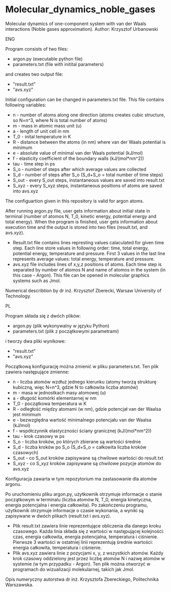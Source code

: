 # Molecular_dynamics_noble_gases
Molecular dynamics of one-component system with van der Waals interactions (Noble gases approximation).
Author: Krzysztof Urbanowski

ENG

Program consists of two files:
- argon.py (executable python file)
- parameters.txt (file with initital parameters)

and creates two output file:
- "result.txt"
- "avs.xyz"

Initial configuration can be changed in parameters.txt file. This file contains following variables:
* n - number of atoms along one direction (atoms creates cubic structure, so N=n^3, where N is total number of atoms)
* m - mass in atomic mass unit (u)
* a - length of unit cell in nm
* T_0 - inital temperature in K
* R - distance between the atoms (in nm) where van der Waals potential is minimum
* e - absolute value of minimal van der Waals potential (kJ/mol)
* f - elasticity coefficient of the boundary walls (kJ/(mol*nm^2))
* tau - time step in ps
* S_o - number of steps after which average values ​​are collected
* S_d - number of steps after S_o (S_d+S_o = total number of time steps)
* S_out - every S_out steps, instantaneous values are saved into result.txt
* S_xyz - every S_xyz steps, instantaneous positions of atoms are saved into avs.xyz

The configuartion given in this repository is valid for argon atoms.

After running argon.py file, user gets information about initial state in terminal (number of atomos N, T_0, kinetic energy, potential energy and total energy).
When the program is finished, user gets information about execution time and the output is stored into two files (result.txt, and avs.xyz).
* Result.txt file contains lines represting values calaculated for given time step. Each line store values in following order:
time, total energy, potential energy, temperature and pressure. First 3 values in the last line represents average values: total energy, temperature and pressure.
* avs.xyz file includes lines of x,y,z positions of atoms. Each time step is separated by number of atomos N and name of atomos in the system (in this case - Argon). This file can be opened in molecular graphics systems such as Jmol.

Numerical describtion by dr inż. Krzysztof Zberecki, Warsaw University of Technology.



PL

Program składa się z dwóch plików:
- argon.py (plik wykonywalny w języku Python)
- parameters.txt (plik z początkowymi parametrami)

i tworzy dwa pliki wynikowe:
- "result.txt"
- "avs.xyz"

Początkową konfigurację można zmienić w pliku parameters.txt. Ten plik zawiera następujące zmienne:

* n - liczba atomów wzdłuż jednego kierunku (atomy tworzą strukturę kubiczną, więc N=n^3, gdzie N to całkowita liczba atomów)
* m - masa w jednostkach masy atomowej (u)
* a - długość komórki elementarnej w nm
* T_0 - początkowa temperatura w K
* R - odległość między atomami (w nm), gdzie potencjał van der Waalsa jest minimum
* e - bezwzględna wartość minimalnego potencjału van der Waalsa (kJ/mol)
* f - współczynnik elastyczności ściany granicznej (kJ/(mol*nm^2))
* tau - krok czasowy w ps
* S_o - liczba kroków, po których zbierane są wartości średnie
* S_d - liczba kroków po S_o (S_d+S_o = całkowita liczba kroków czasowych)
* S_out - co S_out kroków zapisywane są chwilowe wartości do result.txt
* S_xyz - co S_xyz kroków zapisywane są chwilowe pozycje atomów do avs.xyz

Konfiguracja zawarta w tym repozytorium ma zastasowanie dla atomów argonu.

Po uruchomieniu pliku argon.py, użytkownik otrzymuje informacje o stanie początkowym w terminalu (liczba atomów N, T_0, energia kinetyczna, energia potencjalna i energia całkowita).
Po zakończeniu programu, użytkownik otrzymuje informacje o czasie wykonania, a wyniki są zapisywane w dwóch plikach (result.txt i avs.xyz).
* Plik result.txt zawiera linie reprezentujące obliczenia dla danego kroku czasowego. Każda linia składa się z wartości w następującej kolejności: czas, energia całkowita, energia potencjalna, temperatura i ciśnienie. Pierwsze 3 wartości w ostatniej linii reprezentują średnie wartości: energia całkowita, temperatura i ciśnienie.
* Plik avs.xyz zawiera linie z pozycjami x, y, z wszystkich atomów. Każdy krok czasowy oddzielony jest przez liczbę atomów N i nazwę atomów w systemie (w tym przypadku - Argon). Ten plik można otworzyć w programach do wizualizacji molekularnej, takich jak Jmol.

Opis numeryczny autorstwa dr inż. Krzysztofa Zbereckiego, Politechnika Warszawska.

